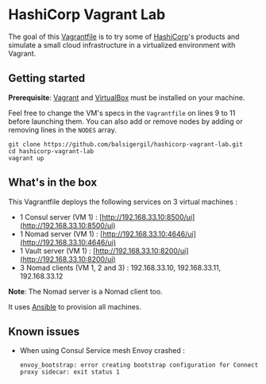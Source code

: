 # HashiCorp Vagrant Lab

The goal of this [Vagrantfile](https://github.com/balsigergil/hashicorp-vagrant-lab/blob/master/Vagrantfile) is to try some of [HashiCorp](https://www.hashicorp.com/)'s products and simulate a small cloud infrastructure in a virtualized environment with Vagrant.

## Getting started

**Prerequisite**: [Vagrant](https://www.vagrantup.com/) and [VirtualBox](https://www.virtualbox.org/) must be installed on your machine.

Feel free to change the VM's specs in the `Vagrantfile` on lines 9 to 11 before launching them. You can also add or remove nodes by adding or removing lines in the `NODES` array.

```shell
git clone https://github.com/balsigergil/hashicorp-vagrant-lab.git
cd hashicorp-vagrant-lab
vagrant up
```

## What's in the box

This Vagrantfile deploys the following services on 3 virtual machines :

- 1 Consul server (VM 1) : [http://192.168.33.10:8500/ui](http://192.168.33.10:8500/ui)
- 1 Nomad server (VM 1) : [http://192.168.33.10:4646/ui](http://192.168.33.10:4646/ui)
- 1 Vault server (VM 1) : [http://192.168.33.10:8200/ui](http://192.168.33.10:8200/ui)
- 3 Nomad clients (VM 1, 2 and 3) : 192.168.33.10, 192.168.33.11, 192.168.33.12

**Note**: The Nomad server is a Nomad client too.

It uses [Ansible](https://docs.ansible.com/ansible/latest/index.html) to provision all machines.

## Known issues

- When using Consul Service mesh Envoy crashed :
    ```
    envoy_bootstrap: error creating bootstrap configuration for Connect proxy sidecar: exit status 1
    ```

